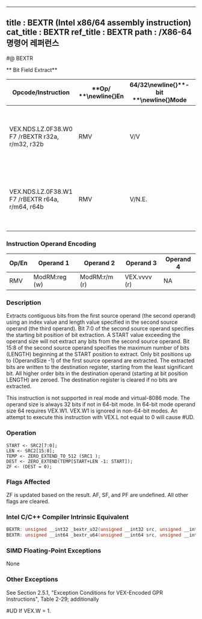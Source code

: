 ----------------------------
title : BEXTR (Intel x86/64 assembly instruction)
cat_title : BEXTR
ref_title : BEXTR
path : /X86-64 명령어 레퍼런스
----------------------------
#@ BEXTR

** Bit Field Extract**

|**Opcode/Instruction**|**Op/ **\newline{}**En**|**64/32**\newline{}**-bit **\newline{}**Mode**|**CPUID **\newline{}**Feature **\newline{}**Flag**|**Description**|
|----------------------|------------------------|----------------------------------------------|--------------------------------------------------|---------------|
|VEX.NDS.LZ.0F38.W0 F7 /rBEXTR r32a, r/m32, r32b|RMV|V/V|BMI1|Contiguous bitwise extract from r/m32 using r32b as control; store result in r32a.|
|VEX.NDS.LZ.0F38.W1 F7 /rBEXTR r64a, r/m64, r64b|RMV|V/N.E.|BMI1|Contiguous bitwise extract from r/m64 using r64b as control; store result in r64a|
### Instruction Operand Encoding


|Op/En|Operand 1|Operand 2|Operand 3|Operand 4|
|-----|---------|---------|---------|---------|
|RMV|ModRM:reg (w)|ModRM:r/m (r)|VEX.vvvv (r)|NA|
### Description


Extracts contiguous bits from the first source operand (the second operand) using an index value and length value specified in the second source operand (the third operand). Bit 7:0 of the second source operand specifies the starting bit position of bit extraction. A START value exceeding the operand size will not extract any bits from the second source operand. Bit 15:8 of the second source operand specifies the maximum number of bits (LENGTH) beginning at the START position to extract. Only bit positions up to (OperandSize -1) of the first source operand are extracted. The extracted bits are written to the destination register, starting from the least significant bit. All higher order bits in the destination operand (starting at bit position LENGTH) are zeroed. The destination register is cleared if no bits are extracted.

This instruction is not supported in real mode and virtual-8086 mode. The operand size is always 32 bits if not in 64-bit mode. In 64-bit mode operand size 64 requires VEX.W1. VEX.W1 is ignored in non-64-bit modes. An attempt to execute this instruction with VEX.L not equal to 0 will cause #UD.


### Operation

```info-verb
START <- SRC2[7:0];
LEN <- SRC2[15:8];
TEMP <- ZERO_EXTEND_TO_512 (SRC1 );
DEST <- ZERO_EXTEND(TEMP[START+LEN -1: START]);
ZF <- (DEST = 0);
```
### Flags Affected


ZF is updated based on the result. AF, SF, and PF are undefined. All other flags are cleared. 


### Intel C/C++ Compiler Intrinsic Equivalent

```cpp
BEXTR: unsigned __int32 _bextr_u32(unsigned __int32 src, unsigned __int32 start. unsigned __int32 len);
BEXTR: unsigned __int64 _bextr_u64(unsigned __int64 src, unsigned __int32 start. unsigned __int32 len);
```
### SIMD Floating-Point Exceptions


None

### Other Exceptions


See Section 2.5.1, "Exception Conditions for VEX-Encoded GPR Instructions", Table 2-29; additionally

#UD  If VEX.W = 1.

